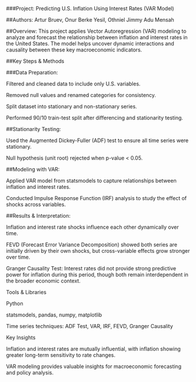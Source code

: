 ###Project: Predicting U.S. Inflation Using Interest Rates (VAR Model)

##Authors: Artur Bruev, Onur Berke Yesil, Othniel Jimmy Adu Mensah

##Overview:
This project applies Vector Autoregression (VAR) modeling to analyze and forecast the relationship between inflation and interest rates in the United States. The model helps uncover dynamic interactions and causality between these key macroeconomic indicators.

##Key Steps & Methods

###Data Preparation:

Filtered and cleaned data to include only U.S. variables.

Removed null values and renamed categories for consistency.

Split dataset into stationary and non-stationary series.

Performed 90/10 train-test split after differencing and stationarity testing.

##Stationarity Testing:

Used the Augmented Dickey-Fuller (ADF) test to ensure all time series were stationary.

Null hypothesis (unit root) rejected when p-value < 0.05.

##Modeling with VAR:

Applied VAR model from statsmodels to capture relationships between inflation and interest rates.

Conducted Impulse Response Function (IRF) analysis to study the effect of shocks across variables.

##Results & Interpretation:

Inflation and interest rate shocks influence each other dynamically over time.

FEVD (Forecast Error Variance Decomposition) showed both series are initially driven by their own shocks, but cross-variable effects grow stronger over time.

Granger Causality Test: Interest rates did not provide strong predictive power for inflation during this period, though both remain interdependent in the broader economic context.

Tools & Libraries

Python

statsmodels, pandas, numpy, matplotlib

Time series techniques: ADF Test, VAR, IRF, FEVD, Granger Causality

Key Insights

Inflation and interest rates are mutually influential, with inflation showing greater long-term sensitivity to rate changes.

VAR modeling provides valuable insights for macroeconomic forecasting and policy analysis.
